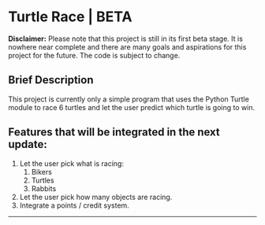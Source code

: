 # Turtle Race | BETA 

**Disclaimer:** Please note that this project is still in its first beta stage. It is nowhere near complete and there are many goals and aspirations for this project for the future. The code is subject to change.

## Brief Description

This project is currently only a simple program that uses the Python Turtle module to race 6 turtles and let the user predict which turtle is going to win. 

## Features that will be integrated in the next update:


1. Let the user pick what is racing:
	1. Bikers
	2. Turtles 
	3. Rabbits 
2. Let the user pick how many objects are racing.
3. Integrate a points / credit system.

---
